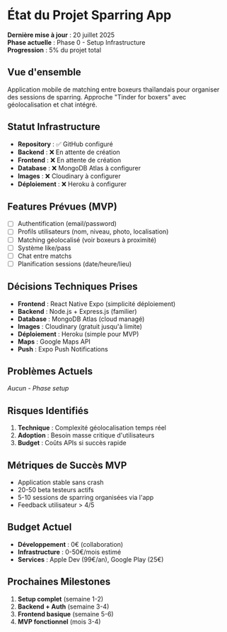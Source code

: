 # État du Projet Sparring App

**Dernière mise à jour** : 20 juillet 2025  
**Phase actuelle** : Phase 0 - Setup Infrastructure  
**Progression** : 5% du projet total

## Vue d'ensemble
Application mobile de matching entre boxeurs thaïlandais pour organiser des sessions de sparring.
Approche "Tinder for boxers" avec géolocalisation et chat intégré.

## Statut Infrastructure
- **Repository** : ✅ GitHub configuré  
- **Backend** : ❌ En attente de création
- **Frontend** : ❌ En attente de création
- **Database** : ❌ MongoDB Atlas à configurer
- **Images** : ❌ Cloudinary à configurer
- **Déploiement** : ❌ Heroku à configurer

## Features Prévues (MVP)
- [ ] Authentification (email/password)
- [ ] Profils utilisateurs (nom, niveau, photo, localisation)
- [ ] Matching géolocalisé (voir boxeurs à proximité)
- [ ] Système like/pass
- [ ] Chat entre matchs
- [ ] Planification sessions (date/heure/lieu)

## Décisions Techniques Prises
- **Frontend** : React Native Expo (simplicité déploiement)
- **Backend** : Node.js + Express.js (familier)
- **Database** : MongoDB Atlas (cloud managé)
- **Images** : Cloudinary (gratuit jusqu'à limite)
- **Déploiement** : Heroku (simple pour MVP)
- **Maps** : Google Maps API
- **Push** : Expo Push Notifications

## Problèmes Actuels
*Aucun - Phase setup*

## Risques Identifiés
1. **Technique** : Complexité géolocalisation temps réel
2. **Adoption** : Besoin masse critique d'utilisateurs
3. **Budget** : Coûts APIs si succès rapide

## Métriques de Succès MVP
- Application stable sans crash
- 20-50 beta testeurs actifs
- 5-10 sessions de sparring organisées via l'app
- Feedback utilisateur > 4/5

## Budget Actuel
- **Développement** : 0€ (collaboration)
- **Infrastructure** : 0-50€/mois estimé
- **Services** : Apple Dev (99€/an), Google Play (25€)

## Prochaines Milestones
1. **Setup complet** (semaine 1-2)
2. **Backend + Auth** (semaine 3-4) 
3. **Frontend basique** (semaine 5-6)
4. **MVP fonctionnel** (mois 3-4)